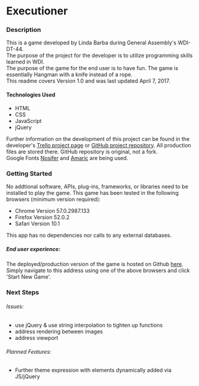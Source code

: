 # Executioner
### Description
This is a game developed by Linda Barba during General Assembly's WDI-DT-44.  
The purpose of the project for the developer is to utilize programming skills learned in WDI.  
The purpose of the game for the end user is to have fun. The game is essentially Hangman with a knife instead of a rope.  
This readme covers Version 1.0 and was last updated April 7, 2017.
#### Technologies Used  
* HTML  
* CSS  
* JavaScript  
* jQuery  

Further information on the development of this project can be found in the developer's [Trello project page](https://trello.com/b/46CZcoKL/Executioner-wdi-dt-44-project-1) or [GitHub project repository](https://github.com/lindabarba/WDI-LB-Work/tree/master/projects/Executioner). All production files are stored there. GitHub repository is original, not a fork.  
Google Fonts [Nosifer](https://fonts.google.com/specimen/Nosifer) and [Amaric](https://fonts.google.com/specimen/Amatic\+SC) are being used.  
  
### Getting Started  
No addtional software, APIs, plug-ins, frameworks, or libraries need to be installed to play the game. This game has been tested in the following browsers (minimum version required):  

* Chrome Version 57.0.2987.133  
* Firefox Version 52.0.2  
* Safari Version 10.1  
  
This app has no dependencies nor calls to any external databases.
  
##### End user experience:  
The deployed/production version of the game is hosted on Github [here](https:///lindabarba.github.io/Executioner/). Simply navigate to this address using one of the above browsers and click 'Start New Game'.  

### Next Steps  
###### Issues:
* use jQuery & use string interpolation to tighten up functions
* address rendering between images
* address viewport


###### Planned Features:  
* Further theme expression with elements dynamically added via JS/jQuery
